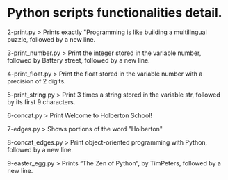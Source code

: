# Python scripts functionalities detail.

2-print.py > Prints exactly "Programming is like building a multilingual puzzle, followed by a new line.

3-print_number.py > Print the integer stored in the variable number, followed by Battery street, followed by a new line.

4-print_float.py > Print the float stored in the variable number with a precision of 2 digits.

5-print_string.py > Print 3 times a string stored in the variable str, followed by its first 9 characters.

6-concat.py > Print Welcome to Holberton School!

7-edges.py > Shows portions of the word "Holberton"

8-concat_edges.py > Print object-oriented programming with Python, followed by a new line.

9-easter_egg.py > Prints “The Zen of Python”, by TimPeters, followed by a new line.
